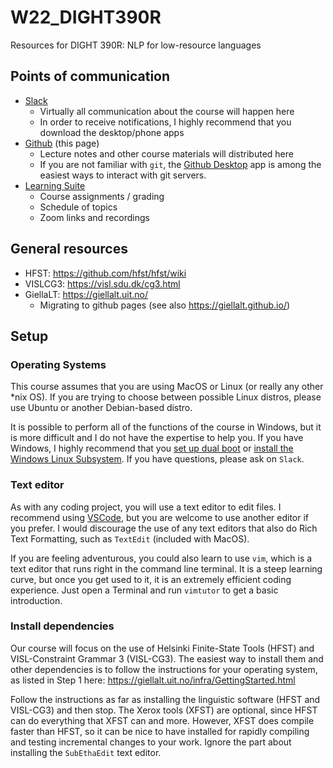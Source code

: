 # W22\_DIGHT390R

Resources for DIGHT 390R: NLP for low-resource languages

## Points of communication

* [Slack](https://reynoldsnlp.slack.com)
  * Virtually all communication about the course will happen here
  * In order to receive notifications, I highly recommend that you download the
    desktop/phone apps
* [Github](https://github.com/reynoldsnlp/W22_DIGHT390R) (this page)
  * Lecture notes and other course materials will distributed here
  * If you are not familiar with `git`, the
    [Github Desktop](https://desktop.github.com/) app is among the easiest ways
    to interact with git servers.
* [Learning Suite](https://learningsuite.byu.edu)
  * Course assignments / grading
  * Schedule of topics
  * Zoom links and recordings

## General resources

* HFST: https://github.com/hfst/hfst/wiki
* VISLCG3: https://visl.sdu.dk/cg3.html
* GiellaLT: https://giellalt.uit.no/
  * Migrating to github pages (see also https://giellalt.github.io/)

## Setup

### Operating Systems

This course assumes that you are using MacOS or Linux (or really any other
\*nix OS). If you are trying to choose between possible Linux distros, please
use Ubuntu or another Debian-based distro.

It is possible to perform all of the functions of the course in Windows, but it
is more difficult and I do not have the expertise to help you.  If you have
Windows, I highly recommend that you [set up dual
boot](https://itsfoss.com/install-ubuntu-1404-dual-boot-mode-windows-8-81-uefi/)
or [install the Windows Linux
Subsystem](https://docs.microsoft.com/en-us/windows/wsl/install-win10#manual-installation-steps).
If you have questions, please ask on `Slack`.

### Text editor

As with any coding project, you will use a text editor to edit files. I
recommend using [VSCode](https://code.visualstudio.com/), but you are welcome
to use another editor if you prefer. I would discourage the use of any text
editors that also do Rich Text Formatting, such as `TextEdit` (included with
MacOS).

If you are feeling adventurous, you could also learn to use `vim`, which is a
text editor that runs right in the command line terminal. It is a steep
learning curve, but once you get used to it, it is an extremely efficient
coding experience. Just open a Terminal and run `vimtutor` to get a basic
introduction.

### Install dependencies

Our course will focus on the use of Helsinki Finite-State Tools (HFST) and
VISL-Constraint Grammar 3 (VISL-CG3). The easiest way to install them and other
dependencies is to follow the instructions for your operating system, as listed
in Step 1 here: https://giellalt.uit.no/infra/GettingStarted.html

Follow the instructions as far as installing the linguistic software (HFST and
VISL-CG3) and then stop. The Xerox tools (XFST) are optional, since HFST can do
everything that XFST can and more. However, XFST does compile faster than HFST,
so it can be nice to have installed for rapidly compiling and testing
incremental changes to your work. Ignore the part about installing
the `SubEthaEdit` text editor.

